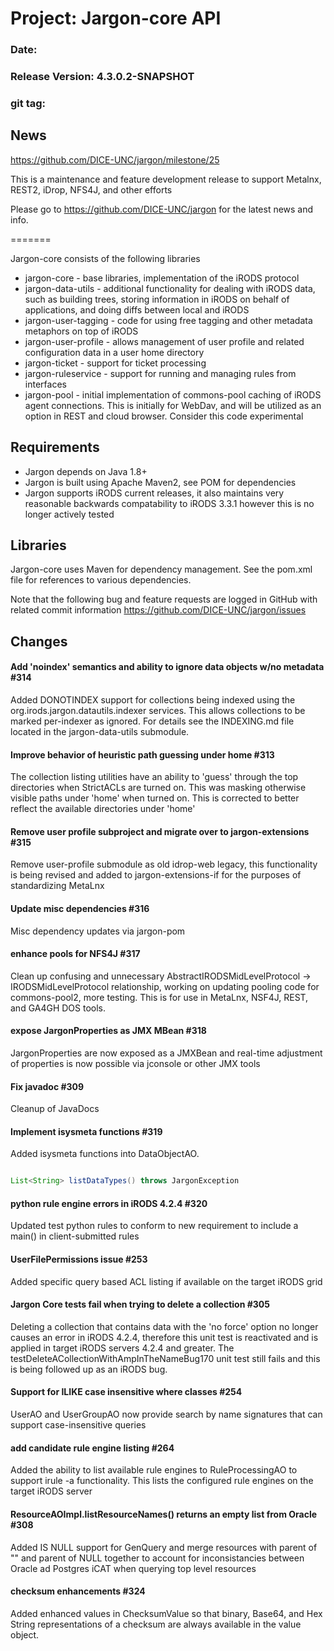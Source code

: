# Project: Jargon-core API
### Date:
### Release Version: 4.3.0.2-SNAPSHOT
### git tag:

## News



https://github.com/DICE-UNC/jargon/milestone/25

This is a maintenance and feature development release to support Metalnx, REST2, iDrop, NFS4J, and other efforts

Please go to https://github.com/DICE-UNC/jargon for the latest news and info.

=======

Jargon-core consists of the following libraries

* jargon-core - base libraries, implementation of the iRODS protocol
* jargon-data-utils - additional functionality for dealing with iRODS data, such as building trees, storing information in iRODS on behalf of applications, and doing diffs between local and iRODS
* jargon-user-tagging - code for using free tagging and other metadata metaphors on top of iRODS
* jargon-user-profile - allows management of user profile and related configuration data in a user home directory
* jargon-ticket - support for ticket processing
* jargon-ruleservice - support for running and managing rules from interfaces
* jargon-pool - initial implementation of commons-pool caching of iRODS agent connections.  This is initially for WebDav, and will be utilized as an option in REST and cloud browser.  Consider this code experimental

## Requirements

* Jargon depends on Java 1.8+
* Jargon is built using Apache Maven2, see POM for dependencies
* Jargon supports iRODS current releases, it also maintains very reasonable backwards compatability to iRODS 3.3.1 however this is no longer actively tested

## Libraries

Jargon-core uses Maven for dependency management.  See the pom.xml file for references to various dependencies.

Note that the following bug and feature requests are logged in GitHub with related commit information https://github.com/DICE-UNC/jargon/issues

## Changes

#### Add 'noindex' semantics and ability to ignore data objects w/no metadata #314

Added DONOTINDEX support for collections being indexed using the org.irods.jargon.datautils.indexer services. This allows collections to be marked per-indexer as ignored.
For details see the INDEXING.md file located in the jargon-data-utils submodule.

#### Improve behavior of heuristic path guessing under home #313

The collection listing utilities have an ability to 'guess' through the top directories when StrictACLs are turned on. This was masking otherwise visible paths under 'home' when turned on. This
is corrected to better reflect the available directories under 'home'

#### Remove user profile subproject and migrate over to jargon-extensions #315

Remove user-profile submodule as old idrop-web legacy, this functionality is being revised and added to jargon-extensions-if for the purposes of standardizing MetaLnx

#### Update misc dependencies #316

Misc dependency updates via jargon-pom

#### enhance pools for NFS4J #317

Clean up confusing and unnecessary AbstractIRODSMidLevelProtocol -> IRODSMidLevelProtocol relationship,
working on updating pooling code for commons-pool2, more testing. This is for use in MetaLnx, NSF4J, REST, and GA4GH DOS
tools.

#### expose JargonProperties as JMX MBean #318

JargonProperties are now exposed as a JMXBean and real-time adjustment of properties is now possible via jconsole or other JMX tools

#### Fix javadoc #309

Cleanup of JavaDocs

#### Implement isysmeta functions #319

Added isysmeta functions into DataObjectAO. 

```Java

List<String> listDataTypes() throws JargonException

```

#### python rule engine errors in iRODS 4.2.4 #320

Updated test python rules to conform to new requirement to include a main() in client-submitted rules

#### UserFilePermissions issue #253

Added specific query based ACL listing if available on the target iRODS grid

#### Jargon Core tests fail when trying to delete a collection #305

Deleting a collection that contains data with the 'no force' option no longer causes an error in iRODS 4.2.4, therefore this 
unit test is reactivated and is applied in target iRODS servers 4.2.4 and greater. The testDeleteACollectionWithAmpInTheNameBug170
unit test still fails and this is being followed up as an iRODS bug.

#### Support for ILIKE case insensitive where classes #254

UserAO and UserGroupAO now provide search by name signatures that can support case-insensitive queries

#### add candidate rule engine listing #264

Added the ability to list available rule engines to RuleProcessingAO to support irule -a functionality. This lists the configured rule 
engines on the target iRODS server

#### ResourceAOImpl.listResourceNames() returns an empty list from Oracle #308

Added IS NULL support for GenQuery and merge resources with parent of "" and parent of NULL together to account for inconsistancies between
Oracle ad Postgres iCAT when querying top level resources


#### checksum enhancements #324

Added enhanced values in ChecksumValue so that binary, Base64, and Hex String representations of a checksum are always available in the
value object.
